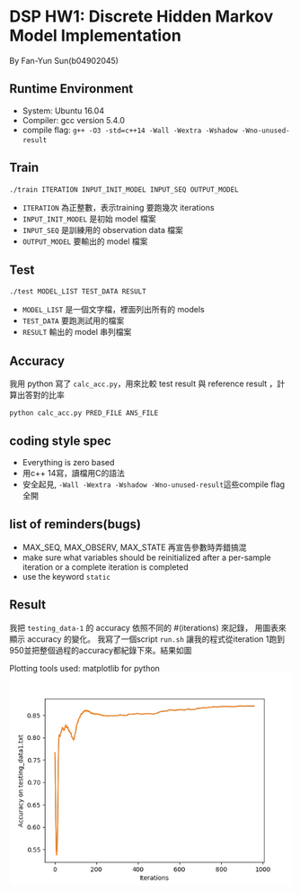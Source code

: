 DSP HW1: Discrete Hidden Markov Model Implementation
====================================================

By Fan-Yun Sun(b04902045)

## Runtime Environment

- System: Ubuntu 16.04
- Compiler: gcc version 5.4.0
- compile flag: `g++ -O3 -std=c++14 -Wall -Wextra -Wshadow -Wno-unused-result`

## Train

    ./train ITERATION INPUT_INIT_MODEL INPUT_SEQ OUTPUT_MODEL

- `ITERATION` 為正整數，表示training 要跑幾次 iterations
- `INPUT_INIT_MODEL` 是初始 model 檔案
- `INPUT_SEQ` 是訓練用的 observation data 檔案
- `OUTPUT_MODEL` 要輸出的 model 檔案

## Test

    ./test MODEL_LIST TEST_DATA RESULT

- `MODEL_LIST` 是一個文字檔，裡面列出所有的 models
- `TEST_DATA` 要跑測試用的檔案
- `RESULT` 輸出的 model 串列檔案

## Accuracy

我用 python 寫了 `calc_acc.py`，用來比較 test result 與 reference result ，計算出答對的比率

    python calc_acc.py PRED_FILE ANS_FILE

## coding style spec
* Everything is zero based
* 用c++ 14寫，讀檔用C的語法
* 安全起見, `-Wall -Wextra -Wshadow -Wno-unused-result`這些compile flag全開

## list of reminders(bugs)

* MAX_SEQ, MAX_OBSERV, MAX_STATE 再宣告參數時弄錯搞混
* make sure what variables should be reinitialized after a per-sample iteration or a complete iteration is completed
* use the keyword `static`

## Result

我把 `testing_data-1` 的 accuracy 依照不同的 #(iterations) 來記錄，
用圖表來顯示 accuracy 的變化。
我寫了一個script `run.sh`
讓我的程式從iteration 1跑到950並把整個過程的accuracy都紀錄下來。結果如圖

Plotting tools used: matplotlib for python
![Result](result.png)

